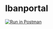 # lbanportal

[![Run in Postman](https://run.pstmn.io/button.svg)](https://app.getpostman.com/run-collection/15961401-14a06549-a47a-4328-b0d6-fbac2681ea14?action=collection%2Ffork&collection-url=entityId%3D15961401-14a06549-a47a-4328-b0d6-fbac2681ea14%26entityType%3Dcollection%26workspaceId%3Dd1571c62-a732-4fd6-9489-dce65a41819e)
